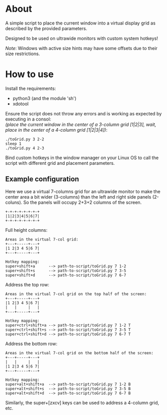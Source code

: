# About

A simple script to place the current window into a virtual display grid as described by the provided parameters. 

Designed to be used on ultrawide monitors with custom system hotkeys!

*Note*: Windows with active size hints may have some offsets due to their size restrictions.

# How to use

Install the requirements:
  * python3 (and the module 'sh')
  * xdotool

Ensure the script does not throw any errors and is working as expected by executing in a consol:  
*(place the current window in the center of a 3-column grid [1|2|3], wait, place in the center of a 4-column grid [1|2|3|4])*:
```
./toGrid.py 3 2-2
sleep 1
./toGrid.py 4 2-3
```

Bind custom hotkeys in the window manager on your Linux OS to call the script with different grid and placement parameters.

## Example configuration

Here we use a virtual 7-columns grid for an ultrawide monitor to make the center area a bit wider (3-columns) than the left and right side panels (2-coluns).
So the panels will occupy 2+3+2 columns of the screen.
```
+-+-+-+-+-+-+-+
|1|2|3|4|5|6|7|
+-+-+-+-+-+-+-+
```

Full height columns:
```
Areas in the virtual 7-col grid:
+---+-----+---+
|1 2|3 4 5|6 7|
+---+-----+---+

Hotkey mapping:
super+shift+a      --> path-to-script/toGrid.py 7 1-2
super+shift+s      --> path-to-script/toGrid.py 7 3-5
super+shift+d      --> path-to-script/toGrid.py 7 6-7
```

Address the top row:
```
Areas in the virtual 7-col grid on the top half of the screen:
+---+-----+---+
|1 2|3 4 5|6 7|
|   |     |   |
+---+-----+---+

Hotkey mapping:
super+ctrl+shift+a --> path-to-script/toGrid.py 7 1-2 T
super+ctrl+shift+s --> path-to-script/toGrid.py 7 3-5 T
super+ctrl+shift+d --> path-to-script/toGrid.py 7 6-7 T
```

Address the bottom row:
```
Areas in the virtual 7-col grid on the bottom half of the screen:
+---+-----+---+
|   |     |   |
|1 2|3 4 5|6 7|
+---+-----+---+

Hotkey mapping:
super+alt+shift+a  --> path-to-script/toGrid.py 7 1-2 B
super+alt+shift+s  --> path-to-script/toGrid.py 7 3-5 B
super+alt+shift+d  --> path-to-script/toGrid.py 7 6-7 B
```

Similarly, the super+[zxcv] keys can be used to address a 4-column grid, etc.